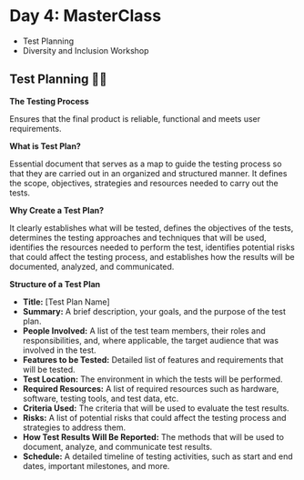 # Day 4: MasterClass

- Test Planning
- Diversity and Inclusion Workshop

## Test Planning 👩‍🔬

**The Testing Process**

Ensures that the final product is reliable, functional and meets user requirements.

**What is Test Plan?**

Essential document that serves as a map to guide the testing process so that they are carried out in an organized and structured manner. It defines the scope, objectives, strategies and resources needed to carry out the tests.

**Why Create a Test Plan?**

It clearly establishes what will be tested, defines the objectives of the tests, determines the testing approaches and techniques that will be used, identifies the resources needed to perform the test, identifies potential risks that could affect the testing process, and establishes how the results will be documented, analyzed, and communicated.

**Structure of a Test Plan**

- **Title:** [Test Plan Name]
- **Summary:** A brief description, your goals, and the purpose of the test plan.
- **People Involved:** A list of the test team members, their roles and responsibilities, and, where applicable, the target audience that was involved in the test.
- **Features to be Tested:** Detailed list of features and requirements that will be tested.
- **Test Location:** The environment in which the tests will be performed.
- **Required Resources:** A list of required resources such as hardware, software, testing tools, and test data, etc.
- **Criteria Used:** The criteria that will be used to evaluate the test results.
- **Risks:** A list of potential risks that could affect the testing process and strategies to address them.
- **How Test Results Will Be Reported:** The methods that will be used to document, analyze, and communicate test results.
- **Schedule:** A detailed timeline of testing activities, such as start and end dates, important milestones, and more.
